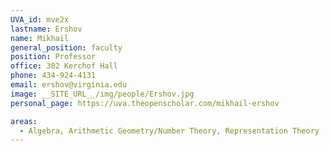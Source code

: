 ```yaml
---
UVA_id: mve2x
lastname: Ershov
name: Mikhail
general_position: faculty
position: Professor
office: 302 Kerchof Hall
phone: 434-924-4131
email: ershov@virginia.edu
image: __SITE_URL__/img/people/Ershov.jpg
personal_page: https://uva.theopenscholar.com/mikhail-ershov

areas:
  - Algebra, Arithmetic Geometry/Number Theory, Representation Theory
---
```

